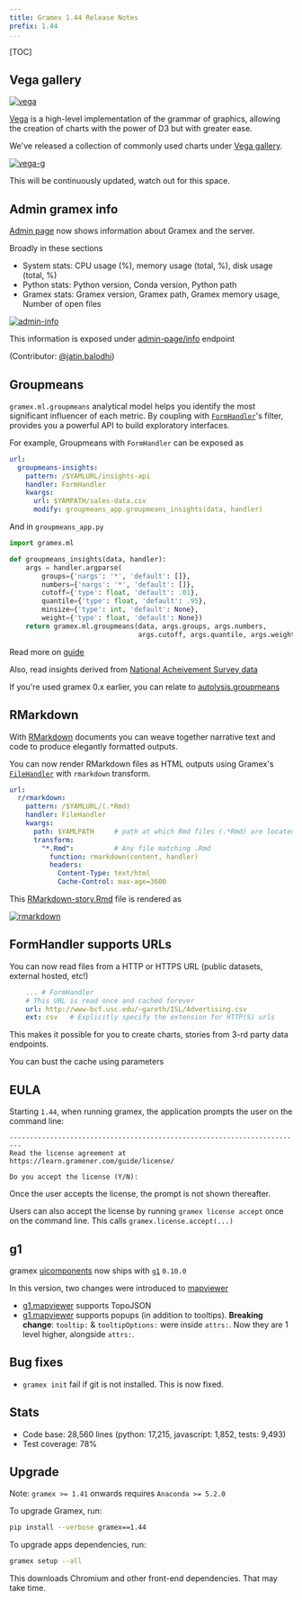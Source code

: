 ```yaml
---
title: Gramex 1.44 Release Notes
prefix: 1.44
...
```


[TOC]

## Vega gallery

[![vega](../../chart/assets/banner.png)](../../chart/gallery.html)

[Vega](../../chart) is a high-level implementation of the grammar of graphics, allowing the creation of charts with the power of D3 but with greater ease.

We've released a collection of commonly used charts under [Vega gallery](../../chart/gallery.html).

[![vega-g](vega-gallery.png)](../../chart/gallery.html)

This will be continuously updated, watch out for this space.

## Admin gramex info

[Admin page](../../admin/admin-kwargs/?tab=info) now shows information about Gramex and the server.

Broadly in these sections

- System stats: CPU usage (%), memory usage (total, %), disk usage (total, %)
- Python stats: Python version, Conda version, Python path
- Gramex stats: Gramex version, Gramex path, Gramex memory usage, Number of open files

[![admin-info](admin-info.png)](../../admin/admin-kwargs/?tab=info)

This information is exposed under [admin-page/info](../../admin/admin-kwargs/info) endpoint

(Contributor: [@jatin.balodhi](https://code.gramener.com/jatin.balodhi))

## Groupmeans

`gramex.ml.groupmeans` analytical model helps you identify the most significant influencer of each metric.
By coupling with [`FormHandler`](../../formhandler/)'s filter, provides you a powerful API to build exploratory interfaces.

For example, Groupmeans with `FormHandler` can be exposed as

```yaml
url:
  groupmeans-insights:
    pattern: /$YAMLURL/insights-api
    handler: FormHandler
    kwargs:
      url: $YAMPATH/sales-data.csv
      modify: groupmeans_app.groupmeans_insights(data, handler)
```

And in `groupmeans_app.py`

```python
import gramex.ml

def groupmeans_insights(data, handler):
    args = handler.argparse(
        groups={'nargs': '*', 'default': []},
        numbers={'nargs': '*', 'default': []},
        cutoff={'type': float, 'default': .01},
        quantile={'type': float, 'default': .95},
        minsize={'type': int, 'default': None},
        weight={'type': float, 'default': None})
    return gramex.ml.groupmeans(data, args.groups, args.numbers,
                                args.cutoff, args.quantile, args.weight)
```

Read more on [guide](../../modelhandler/#groupmeans)

Also, read insights derived from [National Acheivement Survey data](../../groupmeans/)

If you're used gramex 0.x earlier, you can relate to [autolysis.groupmeans](https://learn.gramener.com/docs/groupmeans.html.html)

## RMarkdown

With [RMarkdown](../../r#rmarkdown) documents you can weave together narrative text and code to produce elegantly formatted outputs.

You can now render RMarkdown files as HTML outputs using Gramex's [`FileHandler`](../../filehandler/) with `rmarkdown` transform.

```yaml
url:
  r/rmarkdown:
    pattern: /$YAMLURL/(.*Rmd)
    handler: FileHandler
    kwargs:
      path: $YAMLPATH     # path at which Rmd files (.*Rmd) are located
      transform:
        "*.Rmd":          # Any file matching .Rmd
          function: rmarkdown(content, handler)
          headers:
            Content-Type: text/html
            Cache-Control: max-age=3600
```

This [RMarkdown-story.Rmd](https://github.com/gramener/gramex/blob/dev/gramex/apps/guide/r/RMarkdown-story.Rmd) file is rendered as

[![rmarkdown](https://code.gramener.com/cto/gramex/uploads/bdba79584e703698113ba49d3e4d5312/image.png)](../../r/RMarkdown-story.Rmd)

## FormHandler supports URLs

You can now read files from a HTTP or HTTPS URL (public datasets, external hosted, etc!)

```yaml
    ... # FormHandler
    # This URL is read once and cached forever
    url: http://www-bcf.usc.edu/~gareth/ISL/Advertising.csv
    ext: csv   # Explicitly specify the extension for HTTP(S) urls
```

This makes it possible for you to create charts, stories from 3-rd party data endpoints.

You can bust the cache using parameters

## EULA

Starting `1.44`, when running gramex, the application prompts the user on the command line:

```text
-------------------------------------------------------------------------
Read the license agreement at https://learn.gramener.com/guide/license/

Do you accept the license (Y/N):
```

Once the user accepts the license, the prompt is not shown thereafter.

Users can also accept the license by running `gramex license accept` once on the command line. This calls `gramex.license.accept(...)`

## g1

gramex [uicomponents](../../uicomponents) now ships with [`g1`](https://code.gramener.com/cto/g1) `0.10.0`

In this version, two changes were introduced to [mapviewer](../../mapviewer/)

- [g1.mapviewer](https://code.gramener.com/cto/g1#g1-mapviewer) supports TopoJSON
- [g1.mapviewer](https://code.gramener.com/cto/g1#g1-mapviewer) supports popups (in addition to tooltips).
  **Breaking change**: `tooltip:` & `tooltipOptions:` were inside `attrs:`.
  Now they are 1 level higher, alongside `attrs:`.

## Bug fixes

- `gramex init` fail if git is not installed. This is now fixed.

## Stats

- Code base: 28,560 lines (python: 17,215, javascript: 1,852, tests: 9,493)
- Test coverage: 78%

## Upgrade

Note: `gramex >= 1.41` onwards requires `Anaconda >= 5.2.0`

To upgrade Gramex, run:

```bash
pip install --verbose gramex==1.44
```

To upgrade apps dependencies, run:

```bash
gramex setup --all
```

This downloads Chromium and other front-end dependencies. That may take time.
